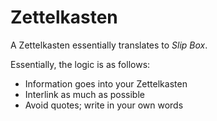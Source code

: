 ---
---
# Zettelkasten

A Zettelkasten essentially translates to _Slip Box_.

Essentially, the logic is as follows:
- Information goes into your Zettelkasten
- Interlink as much as possible
- Avoid quotes; write in your own words